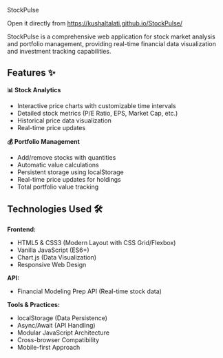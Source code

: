 StockPulse


Open it directly from 
    https://kushaltalati.github.io/StockPulse/


StockPulse is a comprehensive web application for stock market analysis and portfolio management, providing real-time financial data visualization and investment tracking capabilities.




## Features ✨

**📊 Stock Analytics**
- Interactive price charts with customizable time intervals
- Detailed stock metrics (P/E Ratio, EPS, Market Cap, etc.)
- Historical price data visualization
- Real-time price updates

**💰 Portfolio Management**
- Add/remove stocks with quantities
- Automatic value calculations
- Persistent storage using localStorage
- Real-time price updates for holdings
- Total portfolio value tracking

## Technologies Used 🛠️

**Frontend:**
- HTML5 & CSS3 (Modern Layout with CSS Grid/Flexbox)
- Vanilla JavaScript (ES6+)
- Chart.js (Data Visualization)
- Responsive Web Design

**API:**
- Financial Modeling Prep API (Real-time stock data)

**Tools & Practices:**
- localStorage (Data Persistence)
- Async/Await (API Handling)
- Modular JavaScript Architecture
- Cross-browser Compatibility
- Mobile-first Approach

